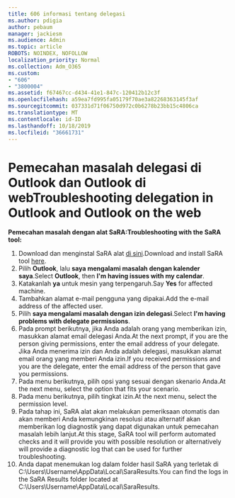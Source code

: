 ```yaml
---
title: 606 informasi tentang delegasi
ms.author: pdigia
author: pebaum
manager: jackiesm
ms.audience: Admin
ms.topic: article
ROBOTS: NOINDEX, NOFOLLOW
localization_priority: Normal
ms.collection: Adm_O365
ms.custom:
- "606"
- "3800004"
ms.assetid: f67467cc-d434-41e1-847c-120412b12c3f
ms.openlocfilehash: a59ea7fd995fa05179f70ae3a82268363145f3af
ms.sourcegitcommit: 037331d71f06750d972c0b6278b23bb15c4806ca
ms.translationtype: MT
ms.contentlocale: id-ID
ms.lasthandoff: 10/18/2019
ms.locfileid: "36661731"
---
```

# <a name="troubleshooting-delegation-in-outlook-and-outlook-on-the-web"></a><span data-ttu-id="d74b4-102">Pemecahan masalah delegasi di Outlook dan Outlook di web</span><span class="sxs-lookup"><span data-stu-id="d74b4-102">Troubleshooting delegation in Outlook and Outlook on the web</span></span>

<span data-ttu-id="d74b4-103">**Pemecahan masalah dengan alat SaRA:**</span><span class="sxs-lookup"><span data-stu-id="d74b4-103">**Troubleshooting with the SaRA tool:**</span></span>

1. <span data-ttu-id="d74b4-104">Download dan menginstal SaRA alat [di sini](https://aka.ms/SaRA-SkypeForBusinessSignIn).</span><span class="sxs-lookup"><span data-stu-id="d74b4-104">Download and install SaRA tool [here](https://aka.ms/SaRA-SkypeForBusinessSignIn).</span></span>
1. <span data-ttu-id="d74b4-105">Pilih **Outlook**, lalu **saya mengalami masalah dengan kalender saya**.</span><span class="sxs-lookup"><span data-stu-id="d74b4-105">Select **Outlook**, then **I'm having issues with my calendar**.</span></span>
1. <span data-ttu-id="d74b4-106">Katakanlah **ya** untuk mesin yang terpengaruh.</span><span class="sxs-lookup"><span data-stu-id="d74b4-106">Say **Yes** for affected machine.</span></span>
1. <span data-ttu-id="d74b4-107">Tambahkan alamat e-mail pengguna yang dipakai.</span><span class="sxs-lookup"><span data-stu-id="d74b4-107">Add the e-mail address of the affected user.</span></span>
1. <span data-ttu-id="d74b4-108">Pilih **saya mengalami masalah dengan izin delegasi**.</span><span class="sxs-lookup"><span data-stu-id="d74b4-108">Select **I'm having problems with delegate permissions**.</span></span>
1. <span data-ttu-id="d74b4-109">Pada prompt berikutnya, jika Anda adalah orang yang memberikan izin, masukkan alamat email delegasi Anda.</span><span class="sxs-lookup"><span data-stu-id="d74b4-109">At the next prompt, if you are the person giving permissions, enter the email address of your delegate.</span></span> <span data-ttu-id="d74b4-110">Jika Anda menerima izin dan Anda adalah delegasi, masukkan alamat email orang yang memberi Anda izin.</span><span class="sxs-lookup"><span data-stu-id="d74b4-110">If you received permissions and you are the delegate, enter the email address of the person that gave you permissions.</span></span>
1. <span data-ttu-id="d74b4-111">Pada menu berikutnya, pilih opsi yang sesuai dengan skenario Anda.</span><span class="sxs-lookup"><span data-stu-id="d74b4-111">At the next menu, select the option that fits your scenario.</span></span>
1. <span data-ttu-id="d74b4-112">Pada menu berikutnya, pilih tingkat izin.</span><span class="sxs-lookup"><span data-stu-id="d74b4-112">At the next menu, select the permission level.</span></span>
1. <span data-ttu-id="d74b4-113">Pada tahap ini, SaRA alat akan melakukan pemeriksaan otomatis dan akan memberi Anda kemungkinan resolusi atau alternatif akan memberikan log diagnostik yang dapat digunakan untuk pemecahan masalah lebih lanjut.</span><span class="sxs-lookup"><span data-stu-id="d74b4-113">At this stage, SaRA tool will perform automated checks and it will provide you with possible resolution or alternatively will provide a diagnostic log that can be used for further troubleshooting.</span></span>
1. <span data-ttu-id="d74b4-114">Anda dapat menemukan log dalam folder hasil SaRA yang terletak di C:\Users\Username\AppData\Local\SaraResults.</span><span class="sxs-lookup"><span data-stu-id="d74b4-114">You can find the logs in the SaRA Results folder located at C:\Users\Username\AppData\Local\SaraResults.</span></span>
